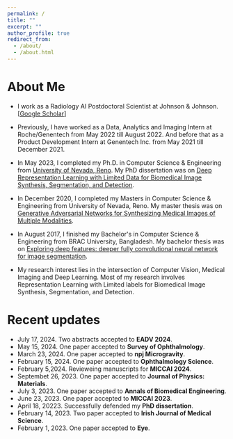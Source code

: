 ```yaml
---
permalink: /
title: ""
excerpt: ""
author_profile: true
redirect_from: 
  - /about/
  - /about.html
---
```


# About Me

<!--
* 🔴 **I'm in the job market and actively looking for full-time positions in Deep Learning, Computer Vision and Medical Imaging from May 2023.** [[Resume](https://sharifamit.com/files/Sharif_Amit_Kamran_CV.pdf)]
-->
* I work as a Radiology AI Postdoctoral Scientist at Johnson & Johnson. [[Google Scholar](https://scholar.google.com/citations?user=VPbqTxEAAAAJ)]

* Previously, I have worked as a Data, Analytics and Imaging Intern at Roche/Genentech from May 2022 till August 2022. And before that as a Product Development Intern at Genentech Inc. from May 2021 till December 2021.

* In May 2023, I completed my Ph.D. in Computer Science & Engineering from [University of Nevada, Reno](https://www.unr.edu/). My PhD dissertation was on [Deep Representation Learning with Limited Data for Biomedical Image Synthesis, Segmentation, and Detection](https://scholarworks.unr.edu/handle/11714/8477).

* In December 2020,  I completed my Masters in Computer Science & Engineering from University of Nevada, Reno. My master thesis was on [Generative Adversarial Networks for Synthesizing Medical Images of Multiple Modalities](https://scholarworks.unr.edu/handle/11714/7712).

* In August 2017, I finished my Bachelor's in Computer Science & Engineering from BRAC University, Bangladesh. My bachelor thesis was on [Exploring deep features: deeper fully convolutional neural network for image segmentation](http://dspace.bracu.ac.bd/xmlui/handle/10361/8112).

* My research interest lies in the intersection of Computer Vision, Medical Imaging and Deep Learning. Most of my research involves Representation Learning with Limited labels for Biomedical Image Synthesis, Segmentation, and Detection. 

# Recent updates

* July 17, 2024. Two abstracts accepted to **EADV 2024**.
* May 15, 2024. One paper accepted to **Survey of Ophthalmology**.
* March 23, 2024. One paper accepted to **npj Microgravity**.
* February 15, 2024. One paper accepted to **Ophthalmology Science**.
* February 5,2024. Revieweing manuscripts for **MICCAI 2024**.
* Septembet 26, 2023. One paper accepted to **Journal  of Physics: Materials**.
* July 3, 2023. One paper accepted to **Annals of Biomedical Engineering**.
* June 23, 2023. One paper accepted to **MICCAI 2023**.
* April 18, 20223. Successfully defended my **PhD dissertation**. 
* February 14, 2023. Two paper accepted to **Irish Journal of Medical Science**.
* February 1, 2023. One paper accepted to **Eye**.






<!--
# Past news and events

<details>
  <summary> Click to expand</summary>

  * January 22, 2023. One paper accepted to **IEEE ISBI 2023**.
  * January 4, 2023. Reviewing manuscript for **JAMA Opthalmology**.
  * January 1, 2023. One paper accepted to **Journal of Applied Physiology**.
  * January 1, 2023. One paper accepted to **Life Sciences in Space Research**.
  * December 16, 2022. One abstract accepted to **NASA HRP Investigators’ Workshop 2023**.
  * December 15, 2022. Two paper accepted to **Eye**.
  * October 29, 2022. One paper accepted to **Space: Science & Technology** Journal.
  * September 28, 2022. I have been awarded **GSA Travel Award**.
  * September 23, 2022. One paper accepted to **Journal of Visual Impairment & Blindness**.
  * September 8, 2022. Two abstracts accepted to **OSA Fall Vision Meeting 2022**.
  * September 2, 2022. One paper accepted to **ICMLA 2022**.
  * August 26, 2022. Completed my 4 month long internship at **Genentech, Inc.**
  * August 24, 2022. One paper accepted to **Aerospace Medicine and Human Performance** Journal.
  * August 23, 2022. One paper accepted to **ISVC 2022**.
  * August 18, 2022. One abstract accepted to **Materials Research Society (MRS) Fall Metting 2022**.
  * August 4, 2022. One paper accepted to **Wearable Technologies** Journal.
  * July 25, 2022. One paper accepted to **MICCAI OMIA 2022** Workshop.
  * July 25, 2022. One paper accepted to **NPJ Microgravity** Journal.
  * July 21, 2022. One book chapter published in **Spaceflight Associated Neuro-Ocular Syndrome**.
  * July 20, 2022. One paper accepted to **MICCAI AMAI 2022** Workshop.
  * April 19, 2022. One paper accepted to **Life Sciences in Space Research** Journal.
  * April 18, 2022. One paper accepted to **Survey of Ophthalmology** Journal.
  * April 14, 2022. Received GSA Spring Award 2022 for **Outstanding International Graduate Student**. 
  * April 10, 2022. One paper accepted to **iScience** Journal.
  * March 25, 2022. Joining **Roche/Genentech** as Data, Analytics and Imaging Intern in Summer 2022.
  * February 9, 2022. Two abstracts accepted to **Journal of Vision**.
  * January 7, 2022. One abstract accepted to **Nasa HRP Investigators’ Workshop 2022**.
  * December 15, 2021. I have been selected as an **Outstanding Reviewer** at the 32nd British Machine Vision Conference, **BMVC 2021**.
  * December 10, 2021. Completed my 8 month long internship at **Genentech, Inc.**
  * November 17, 2021. Passed my PhD Comprehensive Exam. I am now a **PhD Candidate**.
  * Septmebr 22, 2021. One abstract accepted to **OSA Fall Vision Meeting 2021**.
  * September 13, 2021. One paper accepted to **IEEE ICMLA 2021**.
  * August 31, 2021. Reviewing manuscripts for **IEEE Transactions on Medical Imaging (TMI)**.
  * August 9, 2021. One paper accepted to **ICCV 2021 Workshop on Computer Vision for Automated Medical Diagnosis**.
  * July 11, 2021. My internship at **Genentech** has been extended till December 2021.
  * July 1, 2021. Reviewing manuscripts for **Medical Physics**.
  * June 25, 2021. I have been awarded **MICCAI 2021 Student Travel Award**.
  * June 14, 2021. I have been invited as a Reviewer for **WACV 2022**.
  * June 13, 2021. Reviewing manuscripts for  **Biomedical Optics Express**.
  * June 9, 2021. Revieweing manuscripts for **Translational Vision Science & Technology**.
  * June 8, 2021. I have been invited as a Reviewer for **BMVC 2021**.
  * May 14, 2021. One paper accepted as Top 13% of early accept to **MICCAI 2021**.
  * April 22, 2021. Received GSA Spring Award 2021 for <b>Outstanding Graduate Student</b>. 
  * April 2, 2021. Joining <b>Genentech</b> as a Product Development Intern for Personalized Healthcare Data Science Imaging team in Summer 2021.
  * February 1, 2021. Presented our poster at <b>NASA Human Research Program IWS 2021</b>.
  * January 11, 2021. My Master's thesis is now accessible from [here](https://scholarworks.unr.edu/handle/11714/7712).
  * December 7, 2020. Received GSA Fall Award 2020 for <b>Outstanding Graduating Student</b>. 
  * December 2, 2020. Successfully defended my <b>Master's Thesis</b>.
  * November 19, 2020. One paper accepted to <b>Scientific Reports</b>.
  * October 22, 2020. Completed reviewing papers for <b>WACV 2021</b>.
  * October 10, 2020. One paper accepted to <b> ICPR 2020 </b>.
  * September 21, 2020. One paper accepted to <b>ISVC 2020</b>.
  * July 15, 2020. Completed reviewing papers for <b>BMVC 2020</b>.
  * June 12, 2020. One paper accepted to <b>Cell Calcium</b>.
  * May 15, 2020. One paper accepted to <b>IEEE ICIP 2020</b>.
  * April 26, 2020. Book chapter accepted to <b>Deep Learning Applications, Volume 2</b>.
  * December 19, 2019. We organized [Bengali.AI Computer Vision Challenge 2019](https://www.kaggle.com/c/bengaliai-cv19) with Kaggle on <b>Bengali.AI Handwritten Grapheme Classification</b>.
  * September 11, 2019. One paper accepted to <b>IEEE ICMLA 2019</b>.
  * August 1, 2019. Joining University of Nevada, Reno as a Graduate Student.
  * June 30, 2019. I left my position as a Researcher from Center for Cognitive Skill Enhancement, IUB.
  * June 30, 2019. I left SkinIQ Inc.
  * October 28, 2018. One paper accepted to <b>ICCIT 2018</b>.
  * July 23, 2018. One paper accepted to <b>SAIN 2018</b>.
  * July 6, 2018. Took an interactive session on <b>What comes after AI ?</b> at Bengali.AI CV Challange 2018 Finale and Community Meetup.
  * June 16, 2018. We organized [Bengali.AI Computer Challenge 2018](https://www.kaggle.com/c/numta) on <b>NumtaDB: Bengali Handwritten Digits</b> data-set.
  * June 1, 2018. Took a hands on workshop on <b>Deep Learning for Computer Vision</b> at IUB.
  * May 1, 2018. I joined [SkinIQ Inc.](https://www.skiniqinc.com/) as a part-time Deep Learning engineer, working remotly from Bangladesh.
  * April 1, 2018. We co-founded [Bengali.AI](https://people.bengali.ai/) with some awesome group of people.
  * July 7, 2017. Our model scored meanIOU 69% in "Semantic Segmentation" category of Pascal VOC 2012 challenge.
  * June 21, 2017. Took a workshop on <b>Advanced Micro Controller Programming for Deep Learning</b>.
  * May 15, 2017. I joined Center for Cognitive Skill Enhancement, IUB as a Researcher.
  * April 30, 2017. I finished my Bachelors in Computer Science degree from BRAC University.
  * April 4, 2017. Our model scored meanIOU 68.1% in "Semantic Segmentation" category of Pascal VOC 2012 challenge.
</details>
-->